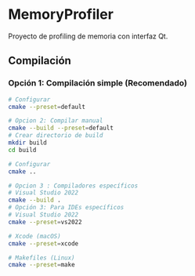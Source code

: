 # MemoryProfiler

Proyecto de profiling de memoria con interfaz Qt.

## Compilación

### Opción 1: Compilación simple (Recomendado)

```bash
# Configurar
cmake --preset=default

# Opcion 2: Compilar manual
cmake --build --preset=default
# Crear directorio de build
mkdir build
cd build

# Configurar
cmake ..

# Opcion 3 : Compiladores específicos
# Visual Studio 2022
cmake --build .
# Opción 3: Para IDEs específicos
# Visual Studio 2022
cmake --preset=vs2022

# Xcode (macOS)
cmake --preset=xcode

# Makefiles (Linux)
cmake --preset=make
```
